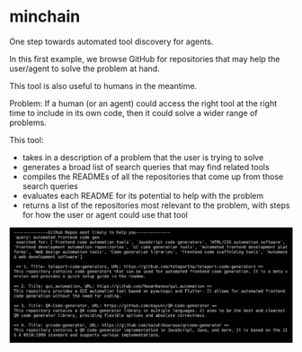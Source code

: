 # minchain

One step towards automated tool discovery for agents. 

In this first example, we browse GitHub for repositories that may help the user/agent to solve the problem at hand. 

This tool is also useful to humans in the meantime. 

Problem: If a human (or an agent) could access the right tool at the right time to include in its own code, then it could solve a wider range of problems. 

This tool: 
- takes in a description of a problem that the user is trying to solve
- generates a broad list of search queries that may find related tools
- compiles the READMEs of all the repositories that come up from those search queries
- evaluates each README for its potential to help with the problem
- returns a list of the repositories most relevant to the problem, with steps for how the user or agent could use that tool

![image](github_tool/github_search_auto.png)
